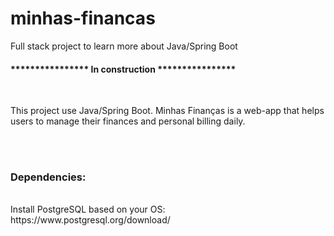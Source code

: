 # minhas-financas
Full stack project to learn more about Java/Spring Boot
<br />


#### **************** In construction ****************
<br />

This project use Java/Spring Boot.
Minhas Finanças is a web-app that helps users to manage their finances and personal billing daily.

<br /><br />
### Dependencies:
<br />
Install PostgreSQL based on your OS:
https://www.postgresql.org/download/
